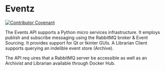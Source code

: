 # Eventz
[![Contributor Covenant](https://img.shields.io/badge/Contributor%20Covenant-v1.4%20adopted-ff69b4.svg)](code-of-conduct.md)

The Events API supports a Python micro services infrastructure.
It employs publish and subscribe messaging using the RabbitMQ broker & Event Sourcing.
It provides support for Qt or tkinter GUIs.
A Librarian Client supports querying an indelible event store (Archive).

The API req
uires that a RabbitMQ server be accessible as well as an Archivist and Librarian available through Docker Hub.
